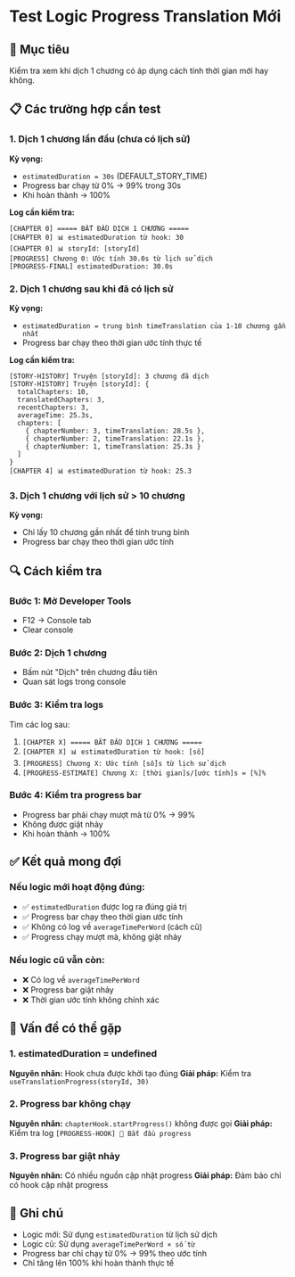 # Test Logic Progress Translation Mới

## 🎯 Mục tiêu
Kiểm tra xem khi dịch 1 chương có áp dụng cách tính thời gian mới hay không.

## 📋 Các trường hợp cần test

### 1. Dịch 1 chương lần đầu (chưa có lịch sử)
**Kỳ vọng:**
- `estimatedDuration = 30s` (DEFAULT_STORY_TIME)
- Progress bar chạy từ 0% → 99% trong 30s
- Khi hoàn thành → 100%

**Log cần kiểm tra:**
```
[CHAPTER 0] ===== BẮT ĐẦU DỊCH 1 CHƯƠNG =====
[CHAPTER 0] 📊 estimatedDuration từ hook: 30
[CHAPTER 0] 📊 storyId: [storyId]
[PROGRESS] Chương 0: Ước tính 30.0s từ lịch sử dịch
[PROGRESS-FINAL] estimatedDuration: 30.0s
```

### 2. Dịch 1 chương sau khi đã có lịch sử
**Kỳ vọng:**
- `estimatedDuration = trung bình timeTranslation của 1-10 chương gần nhất`
- Progress bar chạy theo thời gian ước tính thực tế

**Log cần kiểm tra:**
```
[STORY-HISTORY] Truyện [storyId]: 3 chương đã dịch
[STORY-HISTORY] Truyện [storyId]: {
  totalChapters: 10,
  translatedChapters: 3,
  recentChapters: 3,
  averageTime: 25.3s,
  chapters: [
    { chapterNumber: 3, timeTranslation: 28.5s },
    { chapterNumber: 2, timeTranslation: 22.1s },
    { chapterNumber: 1, timeTranslation: 25.3s }
  ]
}
[CHAPTER 4] 📊 estimatedDuration từ hook: 25.3
```

### 3. Dịch 1 chương với lịch sử > 10 chương
**Kỳ vọng:**
- Chỉ lấy 10 chương gần nhất để tính trung bình
- Progress bar chạy theo thời gian ước tính

## 🔍 Cách kiểm tra

### Bước 1: Mở Developer Tools
- F12 → Console tab
- Clear console

### Bước 2: Dịch 1 chương
- Bấm nút "Dịch" trên chương đầu tiên
- Quan sát logs trong console

### Bước 3: Kiểm tra logs
Tìm các log sau:
1. `[CHAPTER X] ===== BẮT ĐẦU DỊCH 1 CHƯƠNG =====`
2. `[CHAPTER X] 📊 estimatedDuration từ hook: [số]`
3. `[PROGRESS] Chương X: Ước tính [số]s từ lịch sử dịch`
4. `[PROGRESS-ESTIMATE] Chương X: [thời gian]s/[ước tính]s = [%]%`

### Bước 4: Kiểm tra progress bar
- Progress bar phải chạy mượt mà từ 0% → 99%
- Không được giật nhảy
- Khi hoàn thành → 100%

## ✅ Kết quả mong đợi

### Nếu logic mới hoạt động đúng:
- ✅ `estimatedDuration` được log ra đúng giá trị
- ✅ Progress bar chạy theo thời gian ước tính
- ✅ Không có log về `averageTimePerWord` (cách cũ)
- ✅ Progress chạy mượt mà, không giật nhảy

### Nếu logic cũ vẫn còn:
- ❌ Có log về `averageTimePerWord`
- ❌ Progress bar giật nhảy
- ❌ Thời gian ước tính không chính xác

## 🚨 Vấn đề có thể gặp

### 1. estimatedDuration = undefined
**Nguyên nhân:** Hook chưa được khởi tạo đúng
**Giải pháp:** Kiểm tra `useTranslationProgress(storyId, 30)`

### 2. Progress bar không chạy
**Nguyên nhân:** `chapterHook.startProgress()` không được gọi
**Giải pháp:** Kiểm tra log `[PROGRESS-HOOK] 🚀 Bắt đầu progress`

### 3. Progress bar giật nhảy
**Nguyên nhân:** Có nhiều nguồn cập nhật progress
**Giải pháp:** Đảm bảo chỉ có hook cập nhật progress

## 📝 Ghi chú
- Logic mới: Sử dụng `estimatedDuration` từ lịch sử dịch
- Logic cũ: Sử dụng `averageTimePerWord × số từ`
- Progress bar chỉ chạy từ 0% → 99% theo ước tính
- Chỉ tăng lên 100% khi hoàn thành thực tế
